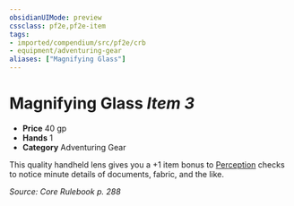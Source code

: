 ```yaml
---
obsidianUIMode: preview
cssclass: pf2e,pf2e-item
tags:
- imported/compendium/src/pf2e/crb
- equipment/adventuring-gear
aliases: ["Magnifying Glass"]
---
```

# Magnifying Glass *Item 3*  

- **Price** 40 gp
- **Hands** 1
- **Category** Adventuring Gear

This quality handheld lens gives you a +1 item bonus to [Perception](../../skills.md#Perception) checks to notice minute details of documents, fabric, and the like.

*Source: Core Rulebook p. 288*